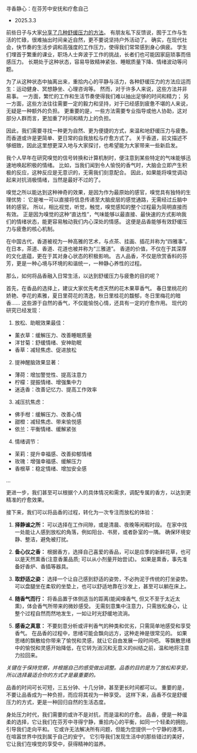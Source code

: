 寻香静心：在芬芳中安抚和疗愈自己
- 2025.3.3

前些日子与大家[分享了几种舒缓压力的方法](https://github.com/WayneMurphy/WayneMurphy.github.io/blob/main/blog/2025_0205-healing.md)。
有朋友私下反馈说，囿于工作与生活的忙碌，很难抽出时间亲近自然，更不要说坚持户外活动了。
确实，在现代社会，快节奏的生活步调和高强度的工作压力，使得我们常常感到身心俱疲。
学生们埋首于繁重的课业，职场人士奔波于工作的挑战，长者们也可能因家庭琐事而倍感压力。
长期处于这种状态，容易导致精神紧张、睡眠质量下降、情绪波动等问题。

为了从这种状态中抽离出来，重拾内心的平静与活力，各种舒缓压力的方法应运而生：运动健身、冥想静坐、心理咨询等。
然而，对于许多人来说，这些方法并非易事。
一方面，繁忙的工作和生活节奏使得我们难以抽出足够的时间和精力；
另一方面，这些方法往往需要一定的毅力和坚持，对于已经感到疲惫不堪的人来说，无疑是一种额外的负担。
更重要的是，一些方法需要专业指导或他人协助，这对部分人群而言，更加重了时间和精力上的负担。

因此，我们需要寻找一种更为自然、更为便捷的方式，来温和地舒缓压力与疲惫。
而香道或许是更简单、更日常的自我放松与疗愈方式了。
关于香道，前文描述不够细致，因此这里想更深入地与大家探讨，也希望能为大家带来一些新启发。

我个人早年在研究嗅觉的信号转换和计算机制时，便注意到某些特定的气味能够迅速地唤起积极的情绪。
比如，当我们闻到令人愉悦的香气时，大脑会立即产生积极的反应，这种反应是无意识的，无需我们刻意配合。
因此，如果能将嗅觉调动起来对抗消极情绪，当然是最好不过的了。

嗅觉之所以能达到这种神奇的效果，是因为作为最原始的感官，嗅觉具有独特的生理优势：
它是唯一可以直接将信息传递至大脑皮层的感觉通路，无需经过丘脑中转的感官。
所以，相比视觉，听觉，触觉，嗅觉感知的整个过程最为简明直接而有效。
正是因为嗅觉的这种“直达性”，气味能够以最直接、最快速的方式影响我们的情绪状态，能更容易触动我们内心深处的情感。
这便是品香能够有效舒缓压力与疲惫的核心机制。

在中国古代，香道被视为一种高雅的艺术，与点茶、挂画、插花并称为“四雅事”。
在日本，茶道、香道、花道也被并称为“三雅道”。
香道的价值，不仅在于其深厚的文化底蕴，更在于其对身心状态的积极影响。
古人品香，不仅是欣赏香料的芬芳，更是一种心境与环境的和谐统一，一种静心养性的过程。

那么，如何将品香融入日常生活，以达到舒缓压力与疲惫的目的呢？

首先，在香品的选择上，建议大家优先考虑天然的花木果草香气。
春日里桃花的娇艳、李花的素雅，夏日里荷花的清逸，秋日里桂花的馥郁，冬日里梅花的暗香……
这些源于自然的香气，不仅能愉悦心情，还具有一定的疗愈作用。
现代的研究已经发现：

1. 放松、助眠效果最佳：
- 薰衣草：缓解压力、改善睡眠质量
- 洋甘菊：舒缓情绪、安神助眠
- 香草：减轻焦虑、促进放松

2. 提神醒脑效果显著：
- 薄荷：增加警觉性、提高注意力
- 柠檬：提振情绪、增强集中力
- 迷迭香：改善记忆力、提高工作效率

3. 减压抗焦虑：
- 佛手柑：缓解压力、改善心情
- 甜橙：减轻焦虑、带来愉悦感
- 依兰：平衡情绪、缓解紧张

4. 情绪调节：
- 茉莉：提升幸福感、改善抑郁情绪
- 玫瑰：增强幸福感、缓解压力
- 香根草：稳定情绪、增加安全感

...

更进一步，我们甚至可以根据个人的具体情况和需求，调配专属的香方，以达到更精准的疗愈效果。

接下来，我们可以将品香的过程，转化为一次专注而放松的体验：

1.  **择静谧之所：**
可以选择在工作间隙，或是清晨、夜晚等闲暇时段。
在家中找一处能让人感到放松的角落，例如阳台、书房，或者卧室的一隅。
确保环境安静、整洁，避免被打扰。

2.  **备心仪之香：**
根据香方，选择自己喜爱的香品，可以是应季的新鲜花草，也可以是天然熏香(注意香薰品质; 可以从小剂量开始尝试)。
如果是熏香，事先准备好香炉、香插等器具。

3.  **取舒适之姿：**
选择一个让自己感到舒适的姿势，不必拘泥于传统的打坐姿势。
可以盘腿坐在柔软的坐垫上，也可以舒适地靠在沙发上，甚至可以躺在床上。

4.  **随香气而行：**
将香品置于体侧适当的距离(能闻嗅香气, 但又不至于太近太熏)，体会香气所带来的微妙感受。
无需刻意集中注意力，只需放松身心，让整个过程自然而然地发生，一如让时光舒缓地流淌。

5.  **感香之真意：**
不要刻意分析或评判香气的种类和优劣，只需简单地感受和享受香气。
在品香的过程中，思绪可能会飘向远方，这种走神是很常见的。
如果思绪的飘散给你带来了愉悦和灵感，就让它自由发展一段时间吧。
等飘散思绪中的愉悦和灵感开始降低，在它转为消沉和无意义的纠结之前，温和地将注意力拉回来。

_关键在于保持觉察，并根据自己的感受做出调整。品香的目的是为了放松和享受，所以选择最适合你的方式才是最重要的。_

品香的时间可长可短，三五分钟、十几分钟，甚至更长时间都可以。
重要的是，不要让品香成为一种负担，而应将其视为一种享受。
这样下来，品香不仅是舒缓压力的方式，更是一种回归自然的生活态度。

身处压力时代，我们需要的或许不是对抗，而是温和的疗愈。
品香，便是一种温柔的选择，它让我们在芬芳中寻得宁静，重拾内心的平衡，如同一个轻柔的拥抱，引导我们走向平和。
它或许无法解决所有问题，但能为您提供一个宁静的港湾，在喧嚣世界中找到属于自己的安宁。
它引导我们发现生活中的那些错过的美好，它让我们在嗅觉的享受中，获得精神的滋养。
